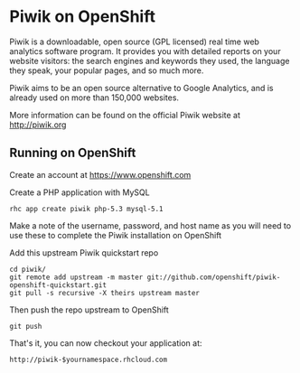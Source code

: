 Piwik on OpenShift
=========================
Piwik is a downloadable, open source (GPL licensed) real time web analytics software program. It provides you with detailed reports on your website visitors: the search engines and keywords they used, the language they speak, your popular pages, and so much more.

Piwik aims to be an open source alternative to Google Analytics, and is already used on more than 150,000 websites. 

More information can be found on the official Piwik website at http://piwik.org

Running on OpenShift
--------------------

Create an account at https://www.openshift.com

Create a PHP application with MySQL

	rhc app create piwik php-5.3 mysql-5.1

Make a note of the username, password, and host name as you will need to use these to complete the Piwik installation on OpenShift

Add this upstream Piwik quickstart repo

	cd piwik/
	git remote add upstream -m master git://github.com/openshift/piwik-openshift-quickstart.git
	git pull -s recursive -X theirs upstream master

Then push the repo upstream to OpenShift

	git push

That's it, you can now checkout your application at:

	http://piwik-$yournamespace.rhcloud.com

